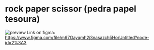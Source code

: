 # rock paper scissor (pedra papel tesoura)
![preview](https://user-images.githubusercontent.com/91095520/167320648-60a990f2-8abc-4ac9-b639-a144b115ecd0.gif)
Link on figma: https://www.figma.com/file/m67Oayqmh2jSnasazch5Ho/Untitled?node-id=2%3A3
